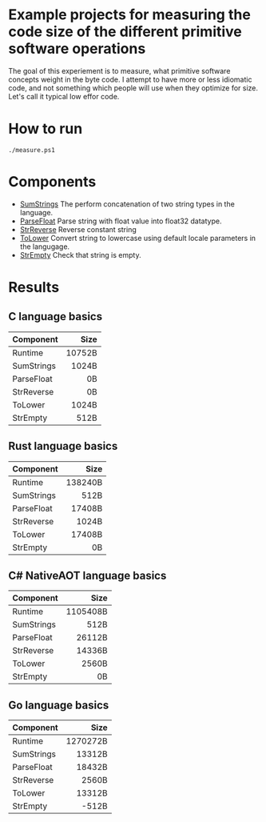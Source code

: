 Example projects for measuring the code size of the different primitive software operations
==========================

The goal of this experiement is to measure, what primitive software concepts weight in the byte code.
I attempt to have more or less idiomatic code, and not something which people will use when they optimize for size.
Let's call it typical low effor code.

# How to run
```
./measure.ps1
```

# Components

- [SumStrings](./sum_strings) The perform concatenation of two string types in the language.
- [ParseFloat](./parse_float) Parse string with float value into float32 datatype.
- [StrReverse](./strreverse) Reverse constant string
- [ToLower](./tolower) Convert string to lowercase using default locale parameters in the langugage.
- [StrEmpty](./strempty) Check that string is empty.

# Results

## C language basics
| Component | Size |
| ------------ | -----: |
| Runtime | 10752B |
| SumStrings | 1024B |
| ParseFloat | 0B |
| StrReverse | 0B |
| ToLower | 1024B |
| StrEmpty | 512B |

## Rust language basics
| Component | Size |
| ------------ | -----: |
| Runtime | 138240B |
| SumStrings | 512B |
| ParseFloat | 17408B |
| StrReverse | 1024B |
| ToLower | 17408B |
| StrEmpty | 0B |

## C# NativeAOT language basics
| Component | Size |
| ------------ | -----: |
| Runtime | 1105408B |
| SumStrings | 512B |
| ParseFloat | 26112B |
| StrReverse | 14336B |
| ToLower | 2560B |
| StrEmpty | 0B |

## Go language basics
| Component | Size |
| ------------ | -----: |
| Runtime | 1270272B |
| SumStrings | 13312B |
| ParseFloat | 18432B |
| StrReverse | 2560B |
| ToLower | 13312B |
| StrEmpty | -512B |